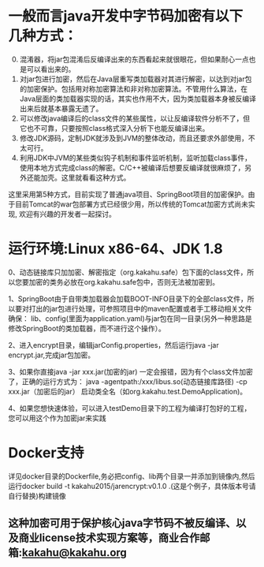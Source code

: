 一般而言java开发中字节码加密有以下几种方式： 
====

0. 混淆器，将jar包混淆后反编译出来的东西看起来就很眼花，但如果耐心一点也是可以看出来的。 
1. 对jar包进行加密，然后在Java层重写类加载器对其进行解密，以达到对jar包的加密保护。包括用对称加密算法和非对称加密算法。不管用什么算法，在Java层面的类加载器实现的话，其实也作用不大，因为类加载器本身被反编译出来后就基本暴露无遗了。 
2. 可以修改java编译后的class文件的某些属性，以让反编译软件分析不了，但它也不可靠，只要按照class格式深入分析下也能反编译出来。 
3. 修改JDK源码，定制JDK就涉及到JVM的整体改动，而且还要求外部使用，不太可行。 
4. 利用JDK中JVM的某些类似钩子机制和事件监听机制，监听加载class事件，使用本地方式完成class的解密。C/C++被编译后想要反编译就很麻烦了，另外还能加壳。这里就看看这种方式。

这里采用第5种方式，目前实现了普通java项目、SpringBoot项目的加密保护。由于目前Tomcat的war包部署方式已经很少用，所以传统的Tomcat加密方式尚未实现,
欢迎有兴趣的开发者一起探讨。


运行环境:Linux x86-64、JDK 1.8
====

0、动态链接库只加加密、解密指定（org.kakahu.safe）包下面的class文件，所以您要加密的类务必放在org.kakahu.safe包中，否则无法被加密到。

1、SpringBoot由于自带类加载器会加载BOOT-INFO目录下的全部class文件，所以要对打出的jar包进行处理，可参照项目中的maven配置或者手工移动相关文件确保：
lib、config(里面为application.yaml)与jar包在同一目录(另外一种思路是修改SpringBoot的类加载器，而不进行这个操作）。

2、进入encrypt目录，编辑jarConfig.properties，然后运行java -jar encrypt.jar,完成jar包加密。

3、如果你直接java -jar  xxx.jar(加密的jar) 一定会报错，因为有个class文件加密了，正确的运行方式为：
java -agentpath:/xxx/libus.so(动态链接库路径) -cp xxx.jar（加密后的jar） 启动类全名（如org.kakahu.test.DemoApplication)。

4、如果您想快速体验，可以进入testDemo目录下的工程为编译打包好的工程，您可以用这个作为加密jar来实践

Docker支持
====
详见docker目录的Dockerfile,务必把config、lib两个目录一并添加到镜像内,然后运行docker build -t kakahu2015/jarencrypt:v0.1.0 .(这是个例子，具体版本号请自行替换)构建镜像


这种加密可用于保护核心java字节码不被反编译、以及商业license技术实现方案等，商业合作邮箱:kakahu@kakahu.org
-------

